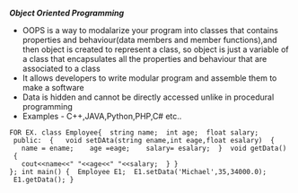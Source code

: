 ***Object Oriented Programming***
- OOPS is a way to modalarize your program into classes that contains properties and behaviour(data members and member functions),and then object is created to represent a class, so object is just a variable of a class that encapsulates all the properties and behaviour that are associated to a class
- It allows developers to write modular program and assemble them to make a software
- Data is hidden and cannot be directly accessed unlike in procedural programming
- Examples - C++,JAVA,Python,PHP,C# etc..

<code>FOR EX.
class Employee{ 
    &nbsp;string name;
    &nbsp;int age;
    &nbsp;float salary;
    &nbsp;public:
    &nbsp;{
        &nbsp;&nbsp;void setDAta(string ename,int eage,float esalary)
        &nbsp;{
            &nbsp;&nbsp;&nbsp;name = ename;
            &nbsp;&nbsp;&nbsp;age =eage;
            &nbsp;&nbsp;&nbsp;salary= esalary;
       &nbsp;}
        &nbsp;void getData()
        &nbsp;{
            &nbsp;&nbsp;&nbsp;cout<<name<<"&nbsp;"<<age<<"&nbsp;"<<salary; 
        &nbsp;}
    }
};
int main()
{
    &nbsp;Employee E1;
    &nbsp;E1.setData('Michael',35,34000.0);
    &nbsp;E1.getData();
}
 </code>